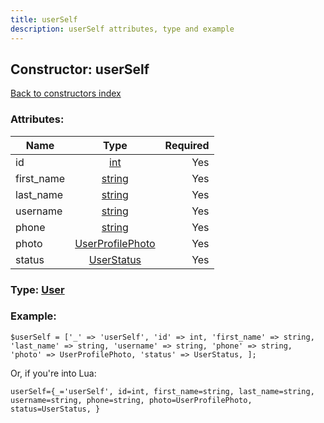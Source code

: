 ```yaml
---
title: userSelf
description: userSelf attributes, type and example
---
```

## Constructor: userSelf  
[Back to constructors index](index.md)



### Attributes:

| Name     |    Type       | Required |
|----------|:-------------:|---------:|
|id|[int](../types/int.md) | Yes|
|first\_name|[string](../types/string.md) | Yes|
|last\_name|[string](../types/string.md) | Yes|
|username|[string](../types/string.md) | Yes|
|phone|[string](../types/string.md) | Yes|
|photo|[UserProfilePhoto](../types/UserProfilePhoto.md) | Yes|
|status|[UserStatus](../types/UserStatus.md) | Yes|



### Type: [User](../types/User.md)


### Example:

```
$userSelf = ['_' => 'userSelf', 'id' => int, 'first_name' => string, 'last_name' => string, 'username' => string, 'phone' => string, 'photo' => UserProfilePhoto, 'status' => UserStatus, ];
```  

Or, if you're into Lua:  


```
userSelf={_='userSelf', id=int, first_name=string, last_name=string, username=string, phone=string, photo=UserProfilePhoto, status=UserStatus, }

```


